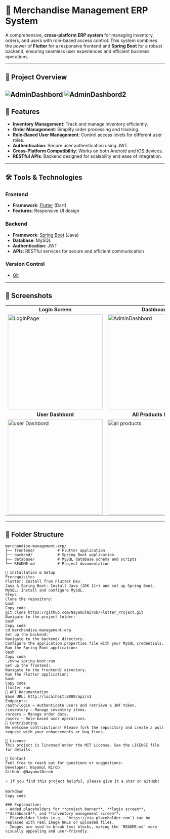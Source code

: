# 🛒 Merchandise Management ERP System

A comprehensive, **cross-platform ERP system** for managing inventory, orders, and users with role-based access control. This system combines the power of **Flutter** for a responsive frontend and **Spring Boot** for a robust backend, ensuring seamless user experiences and efficient business operations.

---

## 📸 Project Overview
![AdminDashbord](https://github.com/user-attachments/assets/62b6743e-eab2-4cc1-86d4-d2cee3b84a2c)
![AdminDashbord2](https://github.com/user-attachments/assets/e33f0996-ab5a-4abb-a226-d05d78d2bb19)
---

## 🚀 Features

- **Inventory Management**: Track and manage inventory efficiently.
- **Order Management**: Simplify order processing and tracking.
- **Role-Based User Management**: Control access levels for different user roles.
- **Authentication**: Secure user authentication using JWT.
- **Cross-Platform Compatibility**: Works on both Android and iOS devices.
- **RESTful APIs**: Backend designed for scalability and ease of integration.

---

## 🛠️ Tools & Technologies

### **Frontend**  
- **Framework**: [Flutter](https://flutter.dev) (Dart)  
- **Features**: Responsive UI design  

### **Backend**  
- **Framework**: [Spring Boot](https://spring.io/projects/spring-boot) (Java)  
- **Database**: MySQL  
- **Authentication**: JWT  
- **APIs**: RESTful services for secure and efficient communication  

### **Version Control**  
- [Git](https://git-scm.com/)

---


## 📱 Screenshots

<table>
  <tr>
    <td align="center"><strong>Login Screen</strong></td>
    <td align="center"><strong>Dashboard</strong></td>
    <td align="center"><strong>Dashbord 2nd Part</strong></td>
    <td align="center"><strong>Registration Page</strong></td>
  </tr>
  <tr>
    <td><img src="https://github.com/user-attachments/assets/ef25d550-42fe-4c39-9e4b-cfe84fb6aa91" alt="LogInPage" width="300"/></td>
    <td><img src="https://github.com/user-attachments/assets/ad8ae5b4-913e-4efc-ae8a-8224991e0736" alt="AdminDashbord" width="300"/></td>
    <td><img src="https://github.com/user-attachments/assets/c1649e7d-1e09-4c4b-9f71-2aa9b58aea7a" alt="AdminDashbord 2" width="300"/></td>
    <td><img src="https://github.com/user-attachments/assets/9f6559d7-03f3-4a38-aac9-0621f8309086" alt="Registration Page" width="300"/></td>
  </tr>
  
  <tr>
    <td align="center"><strong>User Dashbord</strong></td>
    <td align="center"><strong>All Products MgMt</strong></td>
    <td align="center"><strong>All Products MgMt2</strong></td>
    <td align="center"><strong>Add New Products</strong></td>
  </tr>
  <tr>
    <td><img src="https://github.com/user-attachments/assets/4e408653-cfe5-47c1-801e-27a6f4067249" alt="user Dashbord" width="300"/></td>
    <td><img src="https://github.com/user-attachments/assets/d09baae0-8d31-409e-b95c-434e788fb16d" alt="all products" width="300"/></td>
    <td><img src="https://github.com/user-attachments/assets/eb66384b-4e2f-40ca-a062-3a4ed47b5569" alt="all propducts 2" width="300"/></td>
    <td><img src="https://github.com/user-attachments/assets/092cc23d-821a-428f-b4f5-1df036507fea" alt="new products" width="300"/></td>
  </tr>
</table>

---

## 📂 Folder Structure

```plaintext
merchandise-management-erp/
├── frontend/          # Flutter application
├── backend/           # Spring Boot application
├── database/          # MySQL database schema and scripts
└── README.md          # Project documentation

🔧 Installation & Setup
Prerequisites
Flutter: Install from Flutter Dev.
Java & Spring Boot: Install Java (JDK 11+) and set up Spring Boot.
MySQL: Install and configure MySQL.
Steps
Clone the repository:
bash
Copy code
git clone https://github.com/NayamulNirob/Flutter_Project.git
Navigate to the project folder:
bash
Copy code
cd merchandise-management-erp
Set up the backend:
Navigate to the backend/ directory.
Configure the application.properties file with your MySQL credentials.
Run the Spring Boot application:
bash
Copy code
./mvnw spring-boot:run
Set up the frontend:
Navigate to the frontend/ directory.
Run the Flutter application:
bash
Copy code
flutter run
📜 API Documentation
Base URL: http://localhost:8080/api/v1
Endpoints:
/auth/login – Authenticate users and retrieve a JWT token.
/inventory – Manage inventory items.
/orders – Manage order data.
/users – Role-based user operations.
🤝 Contributing
We welcome contributions! Please fork the repository and create a pull request with your enhancements or bug fixes.

📄 License
This project is licensed under the MIT License. See the LICENSE file for details.

💬 Contact
Feel free to reach out for questions or suggestions:
Developer: Nayamul Nirob
GitHub: @NayamulNirob

⭐ If you find this project helpful, please give it a star on GitHub!

markdown
Copy code

### Explanation:
- Added placeholders for **project banner**, **login screen**, **dashboard**, and **inventory management screen**.
- Placeholder links (e.g., `https://via.placeholder.com`) can be replaced with real image URLs or uploaded files.
- Images are used to break text blocks, making the `README.md` more visually appealing and user-friendly.
